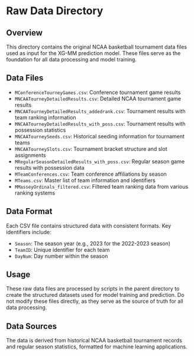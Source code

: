 # Raw Data Directory

## Overview
This directory contains the original NCAA basketball tournament data files used as input for the XG-MM prediction model. These files serve as the foundation for all data processing and model training.

## Data Files

- `MConferenceTourneyGames.csv`: Conference tournament game results
- `MNCAATourneyDetailedResults.csv`: Detailed NCAA tournament game results
- `MNCAATourneyDetailedResults_addedrank.csv`: Tournament results with team ranking information
- `MNCAATourneyDetailedResults_with_poss.csv`: Tournament results with possession statistics
- `MNCAATourneySeeds.csv`: Historical seeding information for tournament teams
- `MNCAATourneySlots.csv`: Tournament bracket structure and slot assignments
- `MRegularSeasonDetailedResults_with_poss.csv`: Regular season game results with possession data
- `MTeamConferences.csv`: Team conference affiliations by season
- `MTeams.csv`: Master list of team information and identifiers
- `MMasseyOrdinals_filtered.csv`: Filtered team ranking data from various ranking systems

## Data Format
Each CSV file contains structured data with consistent formats. Key identifiers include:
- `Season`: The season year (e.g., 2023 for the 2022-2023 season)
- `TeamID`: Unique identifier for each team
- `DayNum`: Day number within the season

## Usage
These raw data files are processed by scripts in the parent directory to create the structured datasets used for model training and prediction. Do not modify these files directly, as they serve as the source of truth for all data processing.

## Data Sources
The data is derived from historical NCAA basketball tournament records and regular season statistics, formatted for machine learning applications.
